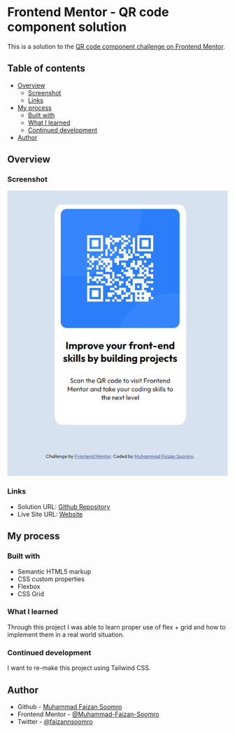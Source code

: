 # Frontend Mentor - QR code component solution

This is a solution to the [QR code component challenge on Frontend Mentor](https://www.frontendmentor.io/challenges/qr-code-component-iux_sIO_H).

## Table of contents

- [Overview](#overview)
  - [Screenshot](#screenshot)
  - [Links](#links)
- [My process](#my-process)
  - [Built with](#built-with)
  - [What I learned](#what-i-learned)
  - [Continued development](#continued-development)
- [Author](#author)

## Overview

### Screenshot

![](./images/screenshot.png)

### Links

- Solution URL: [Github Repository](https://github.com/Muhammad-Faizan-Soomro/QR-Code)
- Live Site URL: [Website](https://your-live-site-url.com)

## My process

### Built with

- Semantic HTML5 markup
- CSS custom properties
- Flexbox
- CSS Grid

### What I learned

Through this project I was able to learn proper use of flex + grid and how to implement them in a real world situation.

### Continued development

I want to re-make this project using Tailwind CSS.

## Author

- Github - [Muhammad Faizan Soomro](https://github.com/Muhammad-Faizan-Soomro/)
- Frontend Mentor - [@Muhammad-Faizan-Soomro](https://www.frontendmentor.io/profile/Muhammad-Faizan-Soomro)
- Twitter - [@faizannsoomro](https://www.twitter.com/faizannsoomro)